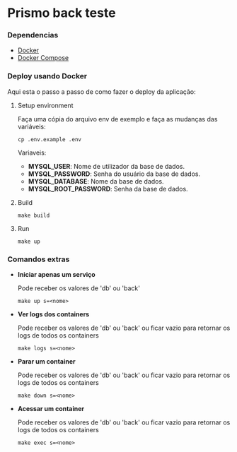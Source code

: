# Prismo back teste

### Dependencias

- [Docker](https://docs.docker.com/desktop/install/linux-install/)
- [Docker Compose](https://docs.docker.com/compose/install/linux/)

### Deploy usando Docker

Aqui esta o passo a passo de como fazer o deploy da aplicação:

1.  Setup environment

    Faça uma cópia do arquivo env de exemplo e faça as mudanças das variáveis:

    ```
    cp .env.example .env
    ```

    Variaveis:
    
    - **MYSQL_USER**: Nome de utilizador da base de dados.
    - **MYSQL_PASSWORD**: Senha do usuário da base de dados.
    - **MYSQL_DATABASE**: Nome da base de dados.
    - **MYSQL_ROOT_PASSWORD**: Senha da base de dados.

2.  Build

    ```
    make build
    ```

3.  Run

    ```
    make up
    ```
    
### Comandos extras

- **Iniciar apenas um serviço**

    Pode receber os valores de 'db' ou 'back'
  ```
  make up s=<nome>
  ```

- **Ver logs dos containers** 

    Pode receber os valores de 'db' ou 'back' ou ficar vazio para retornar os logs de todos os containers
  ```
  make logs s=<nome>
  ```

- **Parar um container**

    Pode receber os valores de 'db' ou 'back' ou ficar vazio para retornar os logs de todos os containers
  ```
  make down s=<nome>
  ```

- **Acessar um container**

    Pode receber os valores de 'db' ou 'back' ou ficar vazio para retornar os logs de todos os containers
  ```
  make exec s=<nome>
  ```